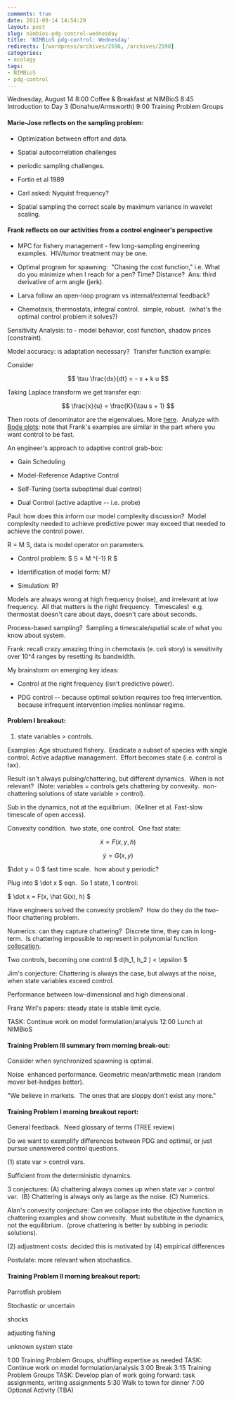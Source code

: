 ```yaml
---
comments: true
date: 2011-09-14 14:54:29
layout: post
slug: nimbios-pdg-control-wednesday
title: 'NIMBioS pdg-control: Wednesday'
redirects: [/wordpress/archives/2590, /archives/2590]
categories:
- ecology
tags:
- NIMBioS
- pdg-control
---
```


Wednesday, August 14
8:00 Coffee & Breakfast at NIMBioS
8:45 Introduction to Day 3 (Donahue/Armsworth)
9:00 Training Problem Groups


#### Marie-Jose reflects on the sampling problem:





	
  * Optimization between effort and data.

	
  * Spatial autocorrelation challenges

	
  * periodic sampling challenges.

	
  * Fortin et al 1989

	
  * Carl asked: Nyquist frequency?

	
  * Spatial sampling the correct scale by maximum variance in wavelet scaling.




#### Frank reflects on our activities from a control engineer's perspective





	
  * MPC for fishery management - few long-sampling engineering examples.  HIV/tumor treatment may be one.




	
  * Optimal program for spawning:  "Chasing the cost function," i.e. What do you minimize when I reach for a pen? Time? Distance?  Ans: third derivative of arm angle (jerk).

	
  * Larva follow an open-loop program vs internal/external feedback?

	
  * Chemotaxis, thermostats, integral control.  simple, robust.  (what's the optimal control problem it solves?)


Sensitivity Analysis: to - model behavior, cost function, shadow prices (constraint).

Model accuracy: is adaptation necessary?  Transfer function example:

Consider

$$ \tau \frac{dx}{dt} = - x + k u $$

Taking Laplace transform we get transfer eqn:

$$ \frac{x}{u} = \frac{K}{\tau s + 1} $$

Then roots of denominator are the eigenvalues. More [here](http://en.wikipedia.org/wiki/Transfer_function).  Analyze with [Bode plots](http://en.wikipedia.org/wiki/Bode_plot): note that Frank's examples are similar in the part where you want control to be fast.

An engineer's approach to adaptive control grab-box:



	
  * Gain Scheduling

	
  * Model-Reference Adaptive Control

	
  * Self-Tuning (sorta suboptimal dual control)

	
  * Dual Control (active adaptive -- i.e. probe)


Paul: how does this inform our model complexity discussion?  Model complexity needed to achieve predictive power may exceed that needed to achieve the control power.



R = M S, data is model operator on parameters.

	
  * Control problem: $ S = M ^{-1} R $

	
  * Identification of model form: M?

	
  * Simulation: R?


Models are always wrong at high frequency (noise), and irrelevant at low frequency.  All that matters is the right frequency.  Timescales!  e.g. thermostat doesn't care about days, doesn't care about seconds.

Process-based sampling?  Sampling a timescale/spatial scale of what you know about system.

Frank: recall crazy amazing thing in chemotaxis (e. coli story) is sensitivity over 10^4 ranges by resetting its bandwidth.



My brainstorm on emerging key ideas:

	
  * Control at the right frequency (isn't predictive power).

	
  * PDG control -- because optimal solution requires too freq intervention.  because infrequent intervention implies nonlinear regime.





#### Problem I breakout:


1) state variables > controls.

Examples: Age structured fishery.  Eradicate a subset of species with single control. Active adaptive management.  Effort becomes state (i.e. control is tax).

Result isn't always pulsing/chattering, but different dynamics.  When is not relevant?  (Note: variables = controls gets chattering by convexity.  non-chattering solutions of state variable > control).

Sub in the dynamics, not at the equilbrium.  (Kellner et al. Fast-slow timescale of open access).

Convexity condition.  two state, one control.  One fast state:

$$ \dot x = F(x, y, h) $$

$$ \dot y = G (x,y) $$

$\dot y = 0 $ fast time scale.  how about y periodic?

Plug into $ \dot x $ eqn.  So 1 state, 1 control:

$ \dot x = F(x, \hat G(x), h) $

Have engineers solved the convexity problem?  How do they do the two-floor chattering problem.

Numerics: can they capture chattering?  Discrete time, they can in long-term.  Is chattering impossible to represent in polynomial function [collocation](http://en.wikipedia.org/wiki/Collocation_method).

Two controls, becoming one control $ d(h_1, h_2 ) < \epsilon $

Jim's conjecture: Chattering is always the case, but always at the noise, when state variables exceed control.

Performance between low-dimensional and high dimensional .

Franz Wirl's papers: steady state is stable limit cycle.



TASK: Continue work on model formulation/analysis
12:00 Lunch at NIMBioS




#### Training Problem III summary from morning break-out:


Consider when synchronized spawning is optimal.

Noise  enhanced performance. Geometric mean/arthmetic mean (random mover bet-hedges better).

"We believe in markets.  The ones that are sloppy don't exist any more."




#### Training Problem I morning breakout report:


General feedback.  Need glossary of terms (TREE review)

Do we want to exemplify differences between PDG and optimal, or just pursue unanswered control questions.

(1) state var > control vars.

Sufficient from the deterministic dynamics.

3 conjectures: (A) chattering always comes up when state var > control var.  (B) Chattering is always only as large as the noise. (C) Numerics.

Alan's convexity conjecture: Can we collapse into the objective function in chattering examples and show convexity.  Must substitute in the dynamics, not the equilibrium.  (prove chattering is better by subbing in periodic solutions).

(2) adjustment costs: decided this is motivated by (4) empirical differences

Postulate: more relevant when stochastics.




#### Training Problem II morning breakout report:


Parrotfish problem

Stochastic or uncertain

shocks

adjusting fishing

unknown system state



1:00 Training Problem Groups, shuffling expertise as needed
TASK: Continue work on model formulation/analysis
3:00 Break
3:15 Training Problem Groups
TASK: Develop plan of work going forward: task assignments, writing assignments
5:30 Walk to town for dinner
7:00 Optional Activity (TBA)
